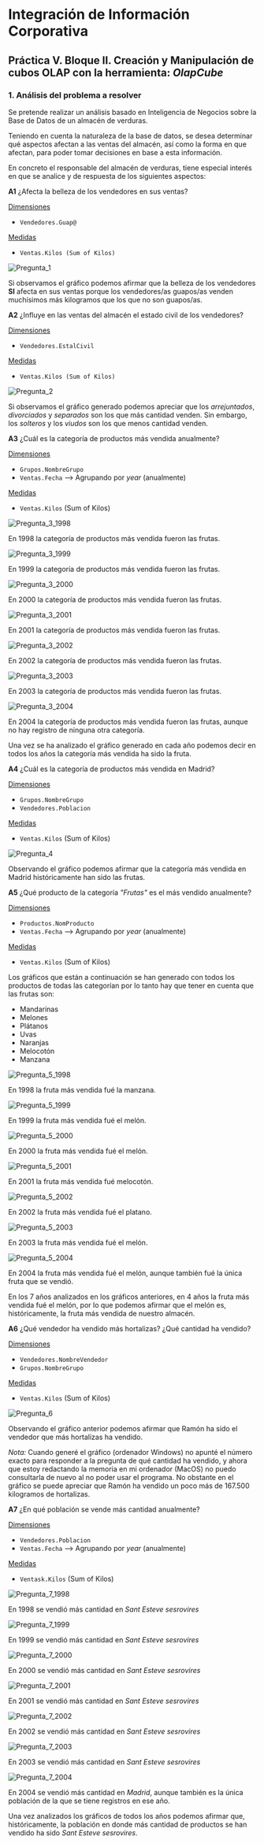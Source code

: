# Integración de Información Corporativa

## Práctica V. Bloque II. Creación y Manipulación de cubos OLAP con la herramienta: *OlapCube*

### 1. Análisis del problema a resolver

Se pretende realizar un análisis basado en Inteligencia de Negocios sobre la Base de Datos de un almacén de verduras. 

Teniendo en cuenta la naturaleza de la base de datos, se desea determinar qué aspectos afectan a las ventas del almacén, así como la forma en que afectan, para poder tomar decisiones en base a esta información. 

En concreto el responsable del almacén de verduras, tiene especial interés en que se analice y de respuesta de los siguientes aspectos: 

**A1** ¿Afecta la belleza de los vendedores en sus ventas?

<u>Dimensiones</u>
- `Vendedores.Guap@`
  
<u>Medidas</u>
- `Ventas.Kilos (Sum of Kilos)` 

![Pregunta_1](../P5/Cubo1/Pregunta1.jpg)

Si observamos el gráfico podemos afirmar que la belleza de los vendedores **SI** afecta en sus ventas porque los vendedores/as guapos/as venden muchísimos más kilogramos que los que no son guapos/as. 

**A2** ¿Influye en las ventas del almacén el estado civil de los vendedores?

<u>Dimensiones</u>
- `Vendedores.EstalCivil`
  
<u>Medidas</u>
- `Ventas.Kilos (Sum of Kilos)`

![Pregunta_2](../P5/Cubo2/Pregunta2.jpg)

Si observamos el gráfico generado podemos apreciar que los *arrejuntados*, *divorciados* y *separados* son los que más cantidad venden. Sin embargo, los *solteros* y los *viudos* son los que menos cantidad venden. 

**A3** ¿Cuál es la categoría de productos más vendida anualmente?

<u>Dimensiones</u>
- `Grupos.NombreGrupo`
- `Ventas.Fecha` --> Agrupando por *year* (anualmente)
  
<u>Medidas</u>
- `Ventas.Kilos` (Sum of Kilos)

![Pregunta_3_1998](../P5/Cubo3/Pregunta3_1998.jpg)

En 1998 la categoría de productos más vendida fueron las frutas. 

![Pregunta_3_1999](../P5/Cubo3/Pregunta3_1999.jpg)

En 1999 la categoría de productos más vendida fueron las frutas. 

![Pregunta_3_2000](../P5/Cubo3/Pregunta3_2000.jpg)

En 2000 la categoría de productos más vendida fueron las frutas. 

![Pregunta_3_2001](../P5/Cubo3/Pregunta3_2001.jpg)

En 2001 la categoría de productos más vendida fueron las frutas. 

![Pregunta_3_2002](../P5/Cubo3/Pregunta3_2002.jpg)

En 2002 la categoría de productos más vendida fueron las frutas. 

![Pregunta_3_2003](../P5/Cubo3/Pregunta3_2003.jpg)

En 2003 la categoría de productos más vendida fueron las frutas. 

![Pregunta_3_2004](../P5/Cubo3/Pregunta3_2004.jpg)

En 2004 la categoría de productos más vendida fueron las frutas, aunque no hay registro de ninguna otra categoría. 

Una vez se ha analizado el gráfico generado en cada año podemos decir en todos los años la categoría más vendida ha sido la fruta. 

**A4** ¿Cuál es la categoría de productos más vendida en Madrid?

<u>Dimensiones</u>
- `Grupos.NombreGrupo`
- `Vendedores.Poblacion`

<u>Medidas</u>
- `Ventas.Kilos` (Sum of Kilos)

![Pregunta_4](../P5/Cubo4/Pregunta4.jpg)

Observando el gráfico podemos afirmar que la categoría más vendida en Madrid históricamente han sido las frutas. 

**A5** ¿Qué producto de la categoría *"Frutas"* es el más vendido anualmente?

<u>Dimensiones</u>
- `Productos.NomProducto`
- `Ventas.Fecha` --> Agrupando por *year* (anualmente)

<u>Medidas</u>
- `Ventas.Kilos` (Sum of Kilos)

Los gráficos que están a continuación se han generado con todos los productos de todas las categorían por lo tanto hay que tener en cuenta que las frutas son: 
- Mandarinas
- Melones
- Plátanos
- Uvas
- Naranjas
- Melocotón
- Manzana

![Pregunta_5_1998](../P5/Cubo5/1998.png)

En 1998 la fruta más vendida fué la manzana. 

![Pregunta_5_1999](../P5/Cubo5/1999.png)

En 1999 la fruta más vendida fué el melón.

![Pregunta_5_2000](../P5/Cubo5/2000.png)

En 2000 la fruta más vendida fué el melón.

![Pregunta_5_2001](../P5/Cubo5/2001.png)

En 2001 la fruta más vendida fué melocotón.

![Pregunta_5_2002](../P5/Cubo5/2002.png)

En 2002 la fruta más vendida fué el platano. 

![Pregunta_5_2003](../P5/Cubo5/2003.png)

En 2003 la fruta más vendida fué el melón. 

![Pregunta_5_2004](../P5/Cubo5/2004.png)

En 2004 la fruta más vendida fué el melón, aunque también fué la única fruta que se vendió. 

En los 7 años analizados en los gráficos anteriores, en 4 años la fruta más vendida fué el melón, por lo que podemos afirmar que el melón es, históricamente, la fruta más vendida de nuestro almacén. 

**A6** ¿Qué vendedor ha vendido más hortalizas? ¿Qué cantidad ha vendido?

<u>Dimensiones</u>
- `Vendedores.NombreVendedor`
- `Grupos.NombreGrupo`

<u>Medidas</u>
- `Ventas.Kilos` (Sum of Kilos)

![Pregunta_6](../P5/Cubo6/Pregunta6.png)

Observando el gráfico anterior podemos afirmar que Ramón ha sido el vendedor que más hortalizas ha vendido.

*Nota:* Cuando generé el gráfico (ordenador Windows) no apunté el número exacto para responder a la pregunta de qué cantidad ha vendido, y ahora que estoy redactando la memoria en mi ordenador (MacOS) no puedo consultarla de nuevo al no poder usar el programa. No obstante en el gráfico se puede apreciar que Ramón ha vendido un poco más de 167.500 kilogramos de hortalizas. 

**A7** ¿En qué población se vende más cantidad anualmente?

<u>Dimensiones</u>
- `Vendedores.Poblacion`
- `Ventas.Fecha` --> Agrupando por *year* (anualmente)

<u>Medidas</u>
- `Ventask.Kilos` (Sum of Kilos)

![Pregunta_7_1998](../P5/Cubo7/1998.png)

En 1998 se vendió más cantidad en *Sant Esteve sesrovires*

![Pregunta_7_1999](../P5/Cubo7/1999.png)

En 1999 se vendió más cantidad en *Sant Esteve sesrovires*

![Pregunta_7_2000](../P5/Cubo7/2000.png)

En 2000 se vendió más cantidad en *Sant Esteve sesrovires*

![Pregunta_7_2001](../P5/Cubo7/2001.png)

En 2001 se vendió más cantidad en *Sant Esteve sesrovires*

![Pregunta_7_2002](../P5/Cubo7/2002.png)

En 2002 se vendió más cantidad en *Sant Esteve sesrovires*

![Pregunta_7_2003](../P5/Cubo7/2003.png)

En 2003 se vendió más cantidad en *Sant Esteve sesrovires*

![Pregunta_7_2004](../P5/Cubo7/2004.png)

En 2004 se vendió más cantidad en *Madrid*, aunque también es la única población de la que se tiene registros en ese año. 

Una vez analizados los gráficos de todos los años podemos afirmar que, históricamente, la población en donde más cantidad de productos se han vendido ha sido *Sant Esteve sesrovires*. 